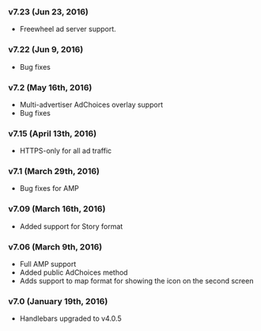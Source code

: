 ### v7.23 (Jun 23, 2016)
- Freewheel ad server support.

### v7.22 (Jun 9, 2016)
- Bug fixes

### v7.2 (May 16th, 2016)
- Multi-advertiser AdChoices overlay support
- Bug fixes

### v7.15 (April 13th, 2016)
- HTTPS-only for all ad traffic

### v7.1 (March 29th, 2016)
- Bug fixes for AMP

### v7.09 (March 16th, 2016)
- Added support for Story format

### v7.06 (March 9th, 2016)
- Full AMP support
- Added public AdChoices method
- Adds support to map format for showing the icon on the second screen

### v7.0 (January 19th, 2016)
- Handlebars upgraded to v4.0.5


